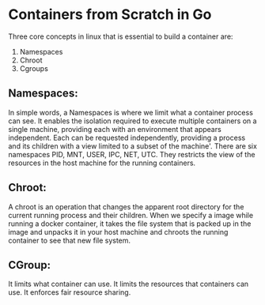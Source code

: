 # Containers from Scratch in Go

Three core concepts in linux that is essential to build a container are:
1. Namespaces
2. Chroot
3. Cgroups

## Namespaces:
In simple words, a Namespaces is where we limit what a container process can see. It enables the isolation required to execute multiple containers on a single machine, providing each with an environment that appears independent. Each can be requested independently, providing a process and its children with a view limited to a subset of the machine'.
There are six namespaces PID, MNT, USER, IPC, NET, UTC. They restricts the view of the resources in the host machine for the running containers.

## Chroot:
A chroot is an operation that changes the apparent root directory for the current running process and their children. When we specify a image while running a docker container, it takes the file system that is packed up in the image and unpacks it in your host machine and chroots the running container to see that new file system.

## CGroup:
It limits what container can use. It limits the resources that containers can use. It enforces fair resource sharing.


